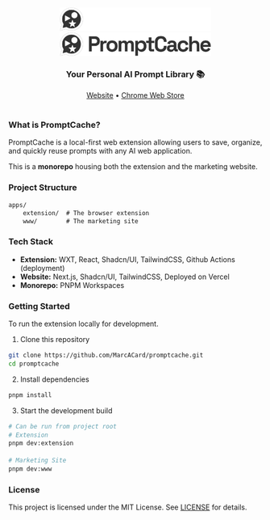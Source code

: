 <div align="center">
    <img src="./docs/Wordmark-Dark.svg#gh-dark-mode-only" width="300" alt="PromptCache Wordmark">
    <img src="./docs/Wordmark-Light.svg#gh-light-mode-only" width="300" alt="PromptCache Wordmark">
</div>
<div align="center">
  <h3>Your Personal AI Prompt Library 📚</h3>
  <a href="https://www.promptcache.ai?ref=github.com">Website</a> •
  <a href="https://chromewebstore.google.com/detail/promptcache-your-personal/noncjdenienejpdlakheodnglfdcifoe">Chrome Web Store</a>
</div>
<br/>

### What is PromptCache?

PromptCache is a local-first web extension allowing users to save, organize, and quickly reuse prompts with any AI web application.

This is a **monorepo** housing both the extension and the marketing website.

### Project Structure

```
apps/
    extension/  # The browser extension
    www/        # The marketing site
```

### Tech Stack

- **Extension:** WXT, React, Shadcn/UI, TailwindCSS, Github Actions (deployment)
- **Website:** Next.js, Shadcn/UI, TailwindCSS, Deployed on Vercel
- **Monorepo:** PNPM Workspaces

### Getting Started

To run the extension locally for development.

1. Clone this repository

```sh
git clone https://github.com/MarcACard/promptcache.git
cd promptcache
```

2. Install dependencies

```sh
pnpm install
```

3. Start the development build

```sh
# Can be run from project root
# Extension
pnpm dev:extension

# Marketing Site
pnpm dev:www
```

### License

This project is licensed under the MIT License. See [LICENSE](https://github.com/MarcACard/promptcache/blob/main/LICENSE.txt) for details.
